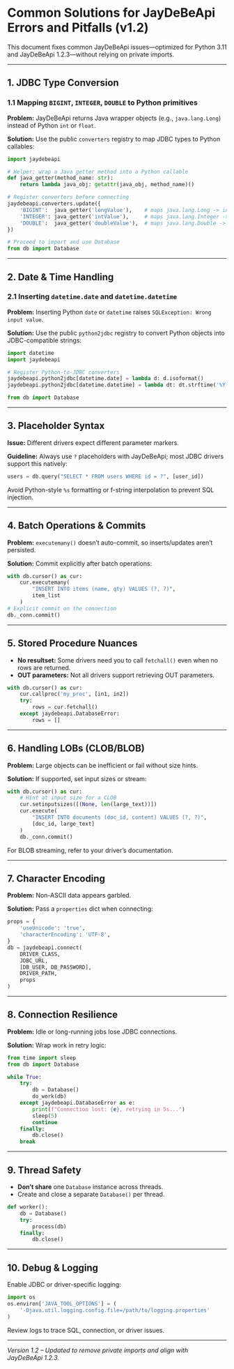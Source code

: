 # Common Solutions for JayDeBeApi Errors and Pitfalls (v1.2)

This document fixes common JayDeBeApi issues—optimized for Python 3.11 and JayDeBeApi 1.2.3—without relying on private imports.

---

## 1. JDBC Type Conversion

### 1.1 Mapping `BIGINT`, `INTEGER`, `DOUBLE` to Python primitives

**Problem:** JayDeBeApi returns Java wrapper objects (e.g., `java.lang.Long`) instead of Python `int` or `float`.

**Solution:** Use the public `converters` registry to map JDBC types to Python callables:

```py
import jaydebeapi

# Helper: wrap a Java getter method into a Python callable
def java_getter(method_name: str):
    return lambda java_obj: getattr(java_obj, method_name)()

# Register converters before connecting
jaydebeapi.converters.update({
    'BIGINT':  java_getter('longValue'),    # maps java.lang.Long -> int
    'INTEGER': java_getter('intValue'),     # maps java.lang.Integer -> int
    'DOUBLE':  java_getter('doubleValue'),  # maps java.lang.Double -> float
})

# Proceed to import and use Database
from db import Database
```

---

## 2. Date & Time Handling

### 2.1 Inserting `datetime.date` and `datetime.datetime`

**Problem:** Inserting Python `date` or `datetime` raises `SQLException: Wrong input value`.

**Solution:** Use the public `python2jdbc` registry to convert Python objects into JDBC-compatible strings:

```py
import datetime
import jaydebeapi

# Register Python-to-JDBC converters
jaydebeapi.python2jdbc[datetime.date] = lambda d: d.isoformat()
jaydebeapi.python2jdbc[datetime.datetime] = lambda dt: dt.strftime('%Y-%m-%d %H:%M:%S')

from db import Database
```

---

## 3. Placeholder Syntax

**Issue:** Different drivers expect different parameter markers.

**Guideline:** Always use `?` placeholders with JayDeBeApi; most JDBC drivers support this natively:

```py
users = db.query("SELECT * FROM users WHERE id = ?", [user_id])
```

Avoid Python-style `%s` formatting or f-string interpolation to prevent SQL injection.

---

## 4. Batch Operations & Commits

**Problem:** `executemany()` doesn’t auto-commit, so inserts/updates aren’t persisted.

**Solution:** Commit explicitly after batch operations:

```py
with db.cursor() as cur:
    cur.executemany(
        "INSERT INTO items (name, qty) VALUES (?, ?)",
        item_list
    )
# Explicit commit on the connection
db._conn.commit()
```

---

## 5. Stored Procedure Nuances

- **No resultset:** Some drivers need you to call `fetchall()` even when no rows are returned.
- **OUT parameters:** Not all drivers support retrieving OUT parameters.

```py
with db.cursor() as cur:
    cur.callproc('my_proc', [in1, in2])
    try:
        rows = cur.fetchall()
    except jaydebeapi.DatabaseError:
        rows = []
```

---

## 6. Handling LOBs (CLOB/BLOB)

**Problem:** Large objects can be inefficient or fail without size hints.

**Solution:** If supported, set input sizes or stream:

```py
with db.cursor() as cur:
    # Hint at input size for a CLOB
    cur.setinputsizes([(None, len(large_text))])
    cur.execute(
        "INSERT INTO documents (doc_id, content) VALUES (?, ?)",
        [doc_id, large_text]
    )
    db._conn.commit()
```

For BLOB streaming, refer to your driver’s documentation.

---

## 7. Character Encoding

**Problem:** Non-ASCII data appears garbled.

**Solution:** Pass a `properties` dict when connecting:

```py
props = {
    'useUnicode': 'true',
    'characterEncoding': 'UTF-8',
}
db = jaydebeapi.connect(
    DRIVER_CLASS,
    JDBC_URL,
    [DB_USER, DB_PASSWORD],
    DRIVER_PATH,
    props
)
```

---

## 8. Connection Resilience

**Problem:** Idle or long-running jobs lose JDBC connections.

**Solution:** Wrap work in retry logic:

```py
from time import sleep
from db import Database

while True:
    try:
        db = Database()
        do_work(db)
    except jaydebeapi.DatabaseError as e:
        print(f"Connection lost: {e}, retrying in 5s...")
        sleep(5)
        continue
    finally:
        db.close()
    break
```

---

## 9. Thread Safety

- **Don’t share** one `Database` instance across threads.
- Create and close a separate `Database()` per thread.

```py
def worker():
    db = Database()
    try:
        process(db)
    finally:
        db.close()
```

---

## 10. Debug & Logging

Enable JDBC or driver-specific logging:

```py
import os
os.environ['JAVA_TOOL_OPTIONS'] = (
    '-Djava.util.logging.config.file=/path/to/logging.properties'
)
```

Review logs to trace SQL, connection, or driver issues.

---

*Version 1.2 – Updated to remove private imports and align with JayDeBeApi 1.2.3.*

